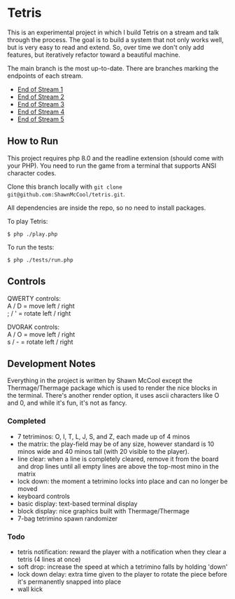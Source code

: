 # Tetris

This is an experimental project in which I build Tetris on a stream and talk through the process. The goal is to build a system that not only works well, but is very easy to read and extend. So, over time we don't only add features, but iteratively refactor toward a beautiful machine. 

The main branch is the most up-to-date. There are branches marking the endpoints of each stream.

- [End of Stream 1](https://github.com/ShawnMcCool/tetris/tree/end-of-stream-1)
- [End of Stream 2](https://github.com/ShawnMcCool/tetris/tree/end-of-stream-2)
- [End of Stream 3](https://github.com/ShawnMcCool/tetris/tree/end-of-stream-3)
- [End of Stream 4](https://github.com/ShawnMcCool/tetris/tree/end-of-stream-4)
- [End of Stream 5](https://github.com/ShawnMcCool/tetris/tree/end-of-stream-5)

## How to Run

This project requires php 8.0 and the readline extension (should come with your PHP). You need to run the game from a terminal that supports ANSI character codes.

Clone this branch locally with `git clone git@github.com:ShawnMcCool/tetris.git`.

All dependencies are inside the repo, so no need to install packages.

To play Tetris:

```shell
$ php ./play.php
```

To run the tests:

```shell
$ php ./tests/run.php
```

## Controls

QWERTY controls:  
A / D = move left / right  
; / ' = rotate left / right

DVORAK controls:  
A / O = move left / right  
s / - = rotate left / right

## Development Notes

Everything in the project is written by Shawn McCool except the Thermage/Thermage package which is used to render the nice blocks in the terminal. There's another render option, it uses ascii characters like O and 0, and while it's fun, it's not as fancy.

### Completed

- 7 tetriminos: O, I, T, L, J, S, and Z, each made up of 4 minos
- the matrix: the play-field may be of any size, however standard is 10 minos wide and 40 minos tall (with 20 visible to the player). 
- line clear: when a line is completely cleared, remove it from the board and drop 
  lines until all empty lines are above the top-most mino in the matrix
- lock down: the moment a tetrimino locks into place and can no longer be moved
- keyboard controls
- basic display: text-based terminal display
- block display: nice graphics built with Thermage/Thermage
- 7-bag tetrimino spawn randomizer

### Todo

- tetris notification: reward the player with a notification when they clear a tetris (4 lines at once)
- soft drop: increase the speed at which a tetrimino falls by holding 'down'
- lock down delay: extra time given to the player to rotate the piece before it's permanently snapped into place
- wall kick

